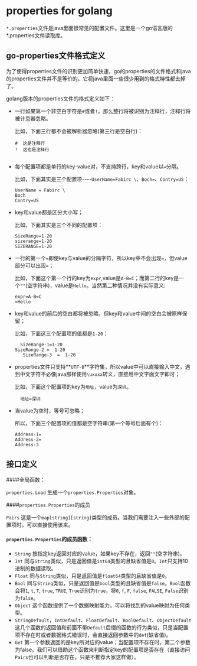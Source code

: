 # properties for golang

`*.properties`文件是java里面很常见的配置文件。这里是一个go语言版的*.properties文件读取库。

## go-properties文件格式定义

为了使得properties文件的识别更加简单快速，go的properties的文件格式和java的properties文件并不是等价的。它将java里面一些很少用到的格式特性都去掉了。

golang版本的properties文件的格式定义如下：

- 一行如果第一个非空白字符是`#`或者`!`，那么整行将被识别为注释行，注释行将被计息器忽略。

    比如，下面三行都不会被解析器忽略(第三行是空白行)：
    ```
    #  这是注释行
    !  这也是注释行
        
    ```
    
- 每个配置项都是单行的key-value对，不支持跨行，key和value以`=`分隔。

    比如，下面其实是三个配置项----`UserName=Fabirc \`、`Boch=`、`Contry=US`：
    ```
    UserName = Fabirc \
    Boch
    Contry=US
    ```
    
- key和value都是区分大小写；

    比如，下面其实是三个不同的配置项：
    ```
    SizeRange=1-20
    sizerange=1-20
    SIZERANGE=1-20
    ```
    
- 一行的第一个`=`即使key与value的分隔字符，所以key中不会出现`=`，但value部分可以出现`=`；

    比如，下面这个第一个行的key为`expr`,value是`A-B=C`；而第二行的key是一个`""`(空字符串)，value是`Hello`。当然第二种情况并没有实际意义:
    ```
    expr=A-B=C
    =Hello
    ```
    
    
- key和value的前后的空白都将被忽略，但key和value中间的空白会被原样保留；

    比如，下面这三个配置项的值都是`1-20`：
    ```
      SizeRange-1=1-20
    SizeRange-2 =  1-20   
       SizeRange-3  =  1-20  
    ```
- properties文件只支持**`UTF-8`**字符集，所以value中可以直接输入中文，遇到中文字符不必像java那样使用`\uxxxx`转义，直接用中文字面文字即可；

    比如，下面这个配置项的key为`地址`，value为`深圳`。
    ```
      地址=深圳
    ```
    
- 当value为空时，等号可忽略；

    所以，下面三个配置项的值都是空字符串(第一个等号后面有个)：
    ```
    Address-1=  
    Address-2=
    Address-3
    ```

## 接口定义

####全局函数：

`properties.Load` 生成一个`properties.Properties`对象。

####`properties.Properties`的成员

`Pairs` 这是一个`map[string][string]`类型的成员。当我们需要注入一些外部的配置项时，可以直接使用该来。

#### `properties.Properties`的成员函数：

- `String` 按指定key返回对应的value，如果key不存在，返回`""`(空字符串)。
- `Int` 同与`String`类似，只是返回值是`int64`类型的且缺省值是`0`。`Int`只支持10进制的数据读取。
- `Float` 同与`String`类似，只是返回值是`float64`类型的且缺省值是`0`。
- `Bool` 同与`String`类似，只是返回值是`bool`类型的且缺省值是`false`。`Bool`函数会将`1`, `t`, `T`, `true`, `TRUE`, `True`识别为`true`，将`0`, `f`, `F`, `false`, `FALSE`, `False`识别为`false`。
- `Object` 这个函数提供了一个数据映射能力，可以将找到的value映射为任何类型。
- `StringDefault`，`IntDefault`、`FloatDefault`、`BoolDefault`、`ObjectDefault` 这几个函数的返回值和前面不带`Default`后缀的函数的行为类似，只是当配置项不存在时或者数据格式错误时，会直接返回参数中的`def`(缺省值)。
- `Get` 第一个参数返回的是key所对应的value；当配置项不存在时，第二个参数为false。我们可以借助这个函数来判断指定key的配置项是否存在（直接访问`Pairs`也可以判断是否存在，只是不推荐大家这样做）。




